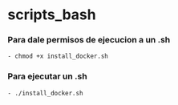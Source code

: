 # scripts_bash

### Para dale permisos de ejecucion a un .sh
    - chmod +x install_docker.sh

### Para ejecutar un .sh 
    - ./install_docker.sh
